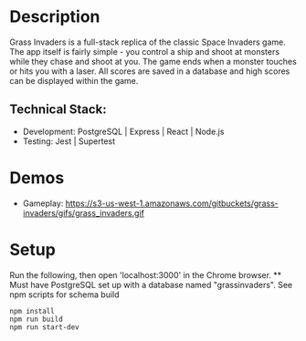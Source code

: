 # Description
Grass Invaders is a full-stack replica of the classic Space Invaders game. The app itself is fairly simple - you control a ship and shoot at monsters while they chase and shoot at you. The game ends when a monster touches or hits you with a laser. All scores are saved in a database and high scores can be displayed within the game.

## Technical Stack:
  - Development: PostgreSQL | Express | React | Node.js
  - Testing: Jest | Supertest

# Demos
- Gameplay: https://s3-us-west-1.amazonaws.com/gitbuckets/grass-invaders/gifs/grass_invaders.gif

# Setup
Run the following, then open 'localhost:3000' in the Chrome browser.
** Must have PostgreSQL set up with a database named "grassinvaders". See npm scripts for schema build
  ```
  npm install
  npm run build
  npm run start-dev
  ```
